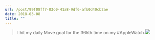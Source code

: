 ```yaml
---
url: /post/99f08ff7-83c0-41a8-9df6-afb0d40cb2ae
date: 2018-03-08
title: ""
---
```








> I hit my daily Move goal for the 365th time on my #AppleWatch.<img class="img-fluid" img src="/1520504108"/>

